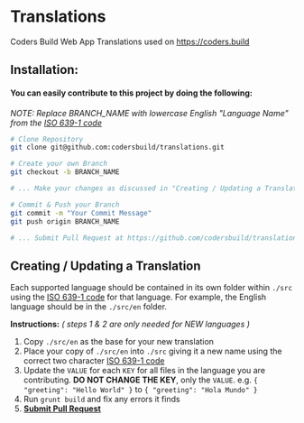 Translations
===

Coders Build Web App Translations used on https://coders.build


Installation:
---

#### You can easily contribute to this project by doing the following:

_NOTE: Replace BRANCH_NAME with lowercase English "Language Name" from the [ISO 639-1 code](https://en.wikipedia.org/wiki/List_of_ISO_639-1_codes)_

```bash
# Clone Repository
git clone git@github.com:codersbuild/translations.git

# Create your own Branch
git checkout -b BRANCH_NAME

# ... Make your changes as discussed in "Creating / Updating a Translation"

# Commit & Push your Branch
git commit -m "Your Commit Message"
git push origin BRANCH_NAME

# ... Submit Pull Request at https://github.com/codersbuild/translations/pull/new/master
```


Creating / Updating a Translation
---

Each supported language should be contained in its own folder within `./src` using the [ISO 639-1 code](https://en.wikipedia.org/wiki/List_of_ISO_639-1_codes) for that language.
For example, the English language should be in the `./src/en` folder.

__Instructions:__ _( steps 1 & 2 are only needed for NEW languages )_

1. Copy `./src/en` as the base for your new translation
2. Place your copy of `./src/en` into `./src` giving it a new name using the correct two character [ISO 639-1 code](https://en.wikipedia.org/wiki/List_of_ISO_639-1_codes)
3. Update the `VALUE` for each `KEY` for all files in the language you are contributing. __DO NOT CHANGE THE KEY__, only the `VALUE`.  e.g. `{ "greeting": "Hello World" }` to `{ "greeting": "Hola Mundo" }`
4. Run `grunt build` and fix any errors it finds
5. __[Submit Pull Request](https://github.com/codersbuild/translations/pull/new/master)__

